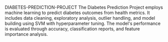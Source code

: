 DIABETES-PREDICTION-PROJECT
The Diabetes Prediction Project employs machine learning to predict diabetes outcomes from health metrics. It includes data cleaning, exploratory analysis, outlier handling, and model building using SVM with hyperparameter tuning. The model's performance is evaluated through accuracy, classification reports, and feature importance analysis.
